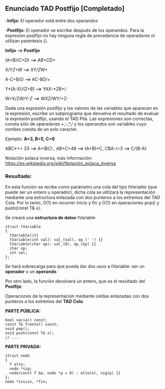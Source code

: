 ## Enunciado TAD Postfijo [Completado]
-**Infijo:** El operador está entre dos operandos

-**Postfijo:** El operador se escribe después de los operandos.
Para la expresión postfijo no hay ninguna regla de precedencia de operadores ni utilizan paréntesis ().

**Infijo --> Postfijo** 

(A+B)*(C+D) **-->** AB+CD+*

X/Y*Z+W **-->** XY/Z*W+

A-C+B/D **-->** AC-BD/+

Y*(A-X)/(Z+B) **-->** YAX-*ZB+/

W+X/Z*W/Y-Z **-->** WXZ/W*Y/+Z-

Dada una expresión postfijo y los valores de las variables que aparecen en la expresión, escribe un subprograma que devuelva el resultado de evaluar la expresión postfijo, usando el TAD Pila. Las expresiones son correctas, consta sólo de operadores +,-,*,/ y los operandos son variables cuyo nombre consta de un solo caracter.

Ejemplo: **A=3, B=5, C=6**

ABC*+= 33 **-->** A+(B*C) , AB+C*=48 **-->** (A+B)*C, CBA-/=3 **-->** C/(B-A)

Notación polaca inversa, más información: 
https://es.wikipedia.org/wiki/Notación_polaca_inversa

### Resultado:

En esta función se recibe como parámetro una cola del tipo *tVariable* (que puede ser un entero u operador), dicha cola se utilizará la representación mediante una estructura enlazada con dos punteros a los extremos del TAD Cola. Por lo tanto, O(1) en recorrer inicio y fin y O(1) en operaciones pop() y push(const T& x).

Se creará una **estructura de datos** tVariable
```
struct tVariable
{
  tVariable(){}
  tVariable(int val): val_(val), op_(' ') {}
  tVariable(char op): val_(0), op_(op) {}
  char op;
  int val;
};
```
Se hará sobrecarga para que pueda dar dos usos a tVariable: ser un **operador** o un **operando**.

Por otro lado, la función devolverá un entero, que es el resultado del **Postfijo**.

Operaciones de la representación mediante celdas enlazadas con dos punteros a los extremos del **TAD Cola**:

**PARTE PÚBLICA:**
```
bool vacia() const;
const T& frente() const;
void pop();
void push(const T& x);
// ...
```
**PARTE PRIVADA:**
```
struct nodo
{
  T elto;
  nodo *sig;
  nodo(const T &e, nodo *p = 0) : elto(e), sig(p) {}
};
nodo *inicio, *fin;
```
